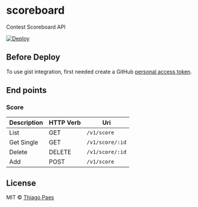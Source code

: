 # scoreboard

Contest Scoreboard API

[![Deploy](https://www.herokucdn.com/deploy/button.svg)](https://heroku.com/deploy?template=https://github.com/mrprompt/scoreboard/tree/master)

## Before Deploy

To use gist integration, first needed create a GitHub [personal access token](https://github.com/settings/tokens/new).

## End points

### Score

| Description | HTTP Verb | Uri                   |
| ----------- | --------- | --------------------- |
| List        | GET       | `/v1/score`           |
| Get Single  | GET       | `/v1/score/:id`       |
| Delete      | DELETE    | `/v1/score/:id`       |
| Add         | POST      | `/v1/score`           |

## License

MIT © [Thiago Paes]()

<!--
[![NPM version][npm-image]][npm-url] 
[![Build Status][travis-image]][travis-url] 
[![Dependency Status][daviddm-image]][daviddm-url] 
[![Issue count][issue-image]][issue-url] 
[![Coverage percentage][coverage-image]][coverage-url]
[npm-image]: https://badge.fury.io/js/devgrid-scoreboard.svg
[npm-url]: https://npmjs.org/package/devgrid-scoreboard
[travis-image]: https://travis-ci.org/mrprompt/devgrid-scoreboard.svg?branch=master
[travis-url]: https://travis-ci.org/mrprompt/devgrid-scoreboard
[daviddm-image]: https://david-dm.org/mrprompt/devgrid-scoreboard.svg?theme=shields.io
[daviddm-url]: https://david-dm.org/mrprompt/devgrid-scoreboard
[coveralls-image]: https://coveralls.io/repos/mrprompt/devgrid-scoreboard/badge.svg
[coveralls-url]: https://coveralls.io/r/mrprompt/devgrid-scoreboard
[coverage-image]: https://codeclimate.com/github/mrprompt/devgrid-scoreboard/badges/coverage.svg
[coverage-url]: https://codeclimate.com/github/mrprompt/devgrid-scoreboard/coverage
[issue-image]: https://codeclimate.com/github/mrprompt/devgrid-scoreboard/badges/issue_count.svg
[issue-url]: https://codeclimate.com/github/mrprompt/devgrid-scoreboard
-->
